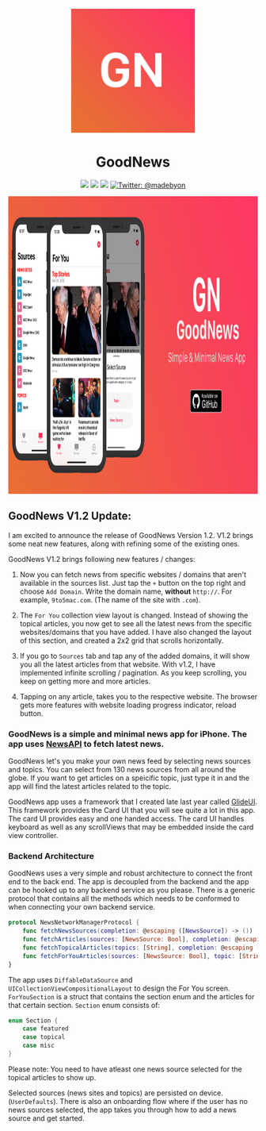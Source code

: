 
 
 <p align="center">
  <img width="250" height="250" src="https://github.com/Onaeem26/GoodNews/blob/master/GNLogoSmall.png">
</p>
<h1 align="center">GoodNews</h1>

<p align="center">
    <img src="https://img.shields.io/badge/version-1.2-red.svg" />
    <img src="https://img.shields.io/badge/iOS-13.0%2B-blue.svg" />
    <img src="https://img.shields.io/badge/Swift-5.0-ff69b4.svg" />
    <a href="https://twitter.com/madebyon">
        <img src="https://img.shields.io/badge/contact-%40madebyon-lightgrey" alt="Twitter: @madebyon" />
    </a>
</p>

 <p align="center">
  <img width="1200" height="600" src="https://github.com/Onaeem26/GoodNews/blob/master/gnpromobanner.jpg">
</p>


<h2> GoodNews V1.2 Update: </h2>
I am excited to announce the release of GoodNews Version 1.2. V1.2 brings some neat new features, along with refining some of the existing ones. 

GoodNews V1.2 brings following new features / changes: 

1. Now you can fetch news from specific websites / domains that aren't available in the sources list. Just tap the `+` button on the top right and choose `Add Domain`. Write the domain name, <b>without</b> `http://`. For example, `9to5mac.com`. (The name of the site with `.com`).

2. The `For You` collection view layout is changed. Instead of showing the topical articles, you now get to see all the latest news from the specific websites/domains that you have added. I have also changed the layout of this section, and created a 2x2 grid that scrolls horizontally. 

3. If you go to `Sources` tab and tap any of the added domains, it will show you all the latest articles from that website. With v1.2, I have implemented infinite scrolling / pagination. As you keep scrolling, you keep on getting more and more articles.  

4. Tapping on any article, takes you to the respective website. The browser gets more features with website loading progress indicator, reload button. 



<h3>GoodNews is a simple and minimal news app for iPhone. The app uses <a href="https://newsapi.org">NewsAPI</a> to fetch latest news.</h3>

 GoodNews let's you make your own news feed by selecting news sources and topics. You can select from 130 news sources from all around the globe. If you want to get articles on a speicific topic, just type it in and the app will find the latest articles related to the topic.

GoodNews app uses a framework that I created late last year called <a href="https://newsapi.org">GlideUI</a>. This framework provides the Card UI that you will see quite a lot in this app. The card UI provides easy and one handed access. The card UI handles keyboard as well as any scrollViews that may be embedded inside the card view controller. 

<h3> Backend Architecture </h3>
GoodNews uses a very simple and robust architecture to connect the front end to the back end. The app is decoupled from the backend and the app can be hooked up to any backend service as you please. There is a generic protocol that contains all the methods which needs to be conformed to when connecting your own backend service. 

```swift
protocol NewsNetworkManagerProtocol {
    func fetchNewsSources(completion: @escaping ([NewsSource]) -> ())
    func fetchArticles(sources: [NewsSource: Bool], completion: @escaping ([ForYouSection]) -> ())
    func fetchTopicalArticles(topics: [String], completion: @escaping (ForYouSection) -> ())
    func fetchForYouArticles(sources: [NewsSource: Bool], topic: [String]?, completion: @escaping ([ForYouSection]) -> ())
}
```


The app uses ```DiffableDataSource``` and ```UICollectionViewCompositionalLayout``` to design the For You screen. 
```ForYouSection``` is a struct that contains the section enum and the articles for that certain section. 
```Section``` enum consists of: 
```swift
enum Section {
    case featured
    case topical
    case misc
}
```
Please note: You need to have atleast one news source selected for the topical articles to show up. 

Selected sources (news sites and topics) are persisted on device. (```UserDefaults```). There is also an onboarding flow where if the user has no news sources selected, the app takes you through how to add a news source and get started. 



